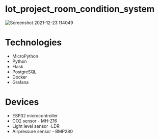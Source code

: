# Iot_project_room_condition_system
![Screenshot 2021-12-23 114049](https://user-images.githubusercontent.com/85441725/147221532-535230c5-02c5-4dca-b51f-943abb245a1d.png)

# Technologies
* MicroPython
* Python
* Flask
* PostgreSQL
* Docker
* Grafana
# Devices
* ESP32 microcontroller
* CO2 sensor - MH-Z16
* Light level sensor -LDR
* Airpressure sensor - BMP280








